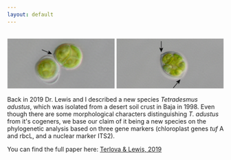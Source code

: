 ```yaml
---
layout: default 
---
```



<div align="center">
  <br>
  <img src="https://github.com/eterlova/eterlova.github.io/blob/master/images/Terlovaetal2019.jpg" alt="Tadustus" width="950"/>
  <br>
</div>


Back in 2019 Dr. Lewis and I described a new species _Tetradesmus adustus_, which was isolated from a desert soil crust in Baja in 1998. Even though there are some morphological characters distinguishing _T. adustus_ from it's cogeners, we base our claim of it being a new species on the phylogenetic analysis based on three gene markers (chloroplast genes _tuf_ A and rbcL, and a nuclear marker ITS2).

You can find the full paper here: [Terlova & Lewis, 2019](https://pfsyst.botany.pl/A-new-species-of-Tetradesmus-Chlorophyceae-Chlorophyta-nisolated-from-desert-soil,120163,0,2.html)
